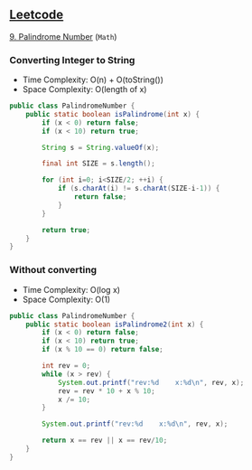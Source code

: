 ## [Leetcode](https://leetcode.com/)

[9. Palindrome Number](https://leetcode.com/problems/palindrome-number/) (`Math`)

### Converting Integer to String
- Time Complexity: O(n) + O(toString())
- Space Complexity: O(length of x)

```java
public class PalindromeNumber {
    public static boolean isPalindrome(int x) {
        if (x < 0) return false;
        if (x < 10) return true;

        String s = String.valueOf(x);

        final int SIZE = s.length();

        for (int i=0; i<SIZE/2; ++i) {
            if (s.charAt(i) != s.charAt(SIZE-i-1)) {
                return false;
            }
        }

        return true;
    }
}
```

### Without converting
- Time Complexity: O(log x)
- Space Complexity: O(1)

```java
public class PalindromeNumber {
    public static boolean isPalindrome2(int x) {
        if (x < 0) return false;
        if (x < 10) return true;
        if (x % 10 == 0) return false;

        int rev = 0;
        while (x > rev) {
            System.out.printf("rev:%d    x:%d\n", rev, x);
            rev = rev * 10 + x % 10;
            x /= 10;
        }

        System.out.printf("rev:%d    x:%d\n", rev, x);

        return x == rev || x == rev/10;
    }
}
```

